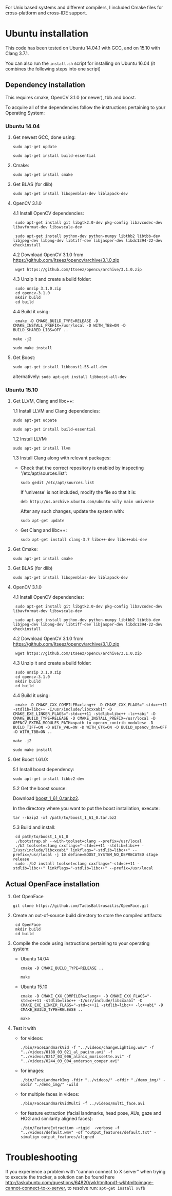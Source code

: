 For Unix based systems and different compilers, I included Cmake files for cross-platform and cross-IDE support.

# Ubuntu installation

This code has been tested on Ubuntu 14.04.1 with GCC, and on 15.10 with Clang 3.7.1.

You can also run the `install.sh` script for installing on Ubuntu 16.04 (it combines the following steps into one script)

## Dependency installation

This requires cmake, OpenCV 3.1.0 (or newer), tbb and boost.

To acquire all of the dependencies follow the instructions pertaining to your Operating System:

### Ubuntu 14.04

1. Get newest GCC, done using:

    `sudo apt-get update`

    `sudo apt-get install build-essential`

2. Cmake:

    `sudo apt-get install cmake`

3. Get BLAS (for dlib)

    `sudo apt-get install libopenblas-dev liblapack-dev`

4. OpenCV 3.1.0

    4.1 Install OpenCV dependencies:

        sudo apt-get install git libgtk2.0-dev pkg-config libavcodec-dev libavformat-dev libswscale-dev

        sudo apt-get install python-dev python-numpy libtbb2 libtbb-dev libjpeg-dev libpng-dev libtiff-dev libjasper-dev libdc1394-22-dev checkinstall

    4.2 Download OpenCV 3.1.0 from https://github.com/Itseez/opencv/archive/3.1.0.zip

        wget https://github.com/Itseez/opencv/archive/3.1.0.zip

    4.3 Unzip it and create a build folder:

        sudo unzip 3.1.0.zip
        cd opencv-3.1.0
        mkdir build
        cd build

    4.4 Build it using:

        cmake -D CMAKE_BUILD_TYPE=RELEASE -D CMAKE_INSTALL_PREFIX=/usr/local -D WITH_TBB=ON -D BUILD_SHARED_LIBS=OFF ..

	`make -j2`

	`sudo make install`

5. Get Boost:

    `sudo apt-get install libboost1.55-all-dev`

    alternatively: `sudo apt-get install libboost-all-dev`

### Ubuntu 15.10

1. Get LLVM, Clang and libc++:

    1.1 Install LLVM and Clang dependencies:

    `sudo apt-get udpate`

    `sudo apt-get install build-essential`

    1.2 Install LLVM:

    `sudo apt-get install llvm`

    1.3 Install Clang along with relevant packages:

    * Check that the correct repository is enabled by inspecting '/etc/apt/sources.list':

        `sudo gedit /etc/apt/sources.list`

        If 'universe' is not included, modify the file so that it is:

        `deb http://us.archive.ubuntu.com/ubuntu wily main universe`

        After any such changes, update the system with:

        `sudo apt-get update`

    * Get Clang and libc++:

      `sudo apt-get install clang-3.7 libc++-dev libc++abi-dev`

2. Get Cmake:

    `sudo apt-get install cmake`

3. Get BLAS (for dlib)

    `sudo apt-get install libopenblas-dev liblapack-dev`

4. OpenCV 3.1.0

    4.1 Install OpenCV dependencies:

        sudo apt-get install git libgtk2.0-dev pkg-config libavcodec-dev libavformat-dev libswscale-dev

        sudo apt-get install python-dev python-numpy libtbb2 libtbb-dev libjpeg-dev libpng-dev libtiff-dev libjasper-dev libdc1394-22-dev checkinstall

    4.2 Download OpenCV 3.1.0 from https://github.com/Itseez/opencv/archive/3.1.0.zip

        wget https://github.com/Itseez/opencv/archive/3.1.0.zip

    4.3 Unzip it and create a build folder:

        sudo unzip 3.1.0.zip
        cd opencv-3.1.0
        mkdir build
        cd build

    4.4 Build it using:

        cmake -D CMAKE_CXX_COMPILER=clang++ -D CMAKE_CXX_FLAGS="-std=c++11 -stdlib=libc++ -I/usr/include/libcxxabi" -D CMAKE_EXE_LINKER_FLAGS="-std=c++11 -stdlib=libc++ -lc++abi" -D CMAKE_BUILD_TYPE=RELEASE -D CMAKE_INSTALL_PREFIX=/usr/local -D OPENCV_EXTRA_MODULES_PATH=<path to opencv_contrib modules> -D BUILD_TIFF=ON -D WITH_V4L=ON -D WITH_GTK=ON -D BUILD_opencv_dnn=OFF -D WITH_TBB=ON ..

	`make -j2`

	`sudo make install`

5. Get Boost 1.61.0:

    5.1 Install boost dependency:

    `sudo apt-get install libbz2-dev`

    5.2 Get the boost source:

    Download [boost_1_61_0.tar.bz2](http://www.boost.org/users/history/version_1_61_0.html).

    In the directory where you want to put the boost installation, execute:

    `tar --bzip2 -xf /path/to/boost_1_61_0.tar.bz2`

    5.3 Build and install:

        cd path/to/boost_1_61_0
        ./bootstrap.sh --with-toolset=clang --prefix=/usr/local
        ./b2 toolset=clang cxxflags="-std=c++11 -stdlib=libc++ -I/usr/include/libcxxabi" linkflags="-stdlib=libc++" --prefix=/usr/local -j 10 define=BOOST_SYSTEM_NO_DEPRECATED stage release
        sudo ./b2 install toolset=clang cxxflags="-std=c++11 -stdlib=libc++" linkflags="-stdlib=libc++" --prefix=/usr/local

## Actual OpenFace installation

1. Get OpenFace

    `git clone https://github.com/TadasBaltrusaitis/OpenFace.git`

2. Create an out-of-source build directory to store the compiled artifacts:

        cd OpenFace
        mkdir build
        cd build

3. Compile the code using instructions pertaining to your operating system:

    * Ubuntu 14.04

        `cmake -D CMAKE_BUILD_TYPE=RELEASE .. `

        `make`

    * Ubuntu 15.10

        `cmake -D CMAKE_CXX_COMPILER=clang++ -D CMAKE_CXX_FLAGS="-std=c++11 -stdlib=libc++ -I/usr/include/libcxxabi" -D CMAKE_EXE_LINKER_FLAGS="-std=c++11 -stdlib=libc++ -lc++abi" -D CMAKE_BUILD_TYPE=RELEASE ..`

        `make`
 

3. Test it with
    - for videos:

        `./bin/FaceLandmarkVid -f "../videos/changeLighting.wmv" -f "../videos/0188_03_021_al_pacino.avi" -f "../videos/0217_03_006_alanis_morissette.avi" -f "../videos/0244_03_004_anderson_cooper.avi"`

    - for images:

        `./bin/FaceLandmarkImg -fdir "../videos/" -ofdir "./demo_img/" -oidir "./demo_img/" -wild`

    - for multiple faces in videos:

        `./bin/FaceLandmarkVidMulti -f ../videos/multi_face.avi`

    - for feature extraction (facial landmarks, head pose, AUs, gaze and HOG and similarity aligned faces):

        `./bin/FeatureExtraction -rigid  -verbose -f "../videos/default.wmv" -of "output_features/default.txt" -simalign output_features/aligned`

# Troubleshooting

If you experience a problem with "cannon connect to X server" when trying to execute the tracker, a solution can be found here http://askubuntu.com/questions/64820/wkhtmltopdf-wkhtmltoimage-cannot-connect-to-x-server, to resolve run:
    `apt-get install xvfb`
